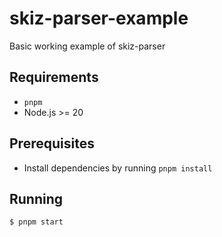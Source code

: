 # skiz-parser-example

Basic working example of skiz-parser

## Requirements

- `pnpm`
- Node.js >= 20

## Prerequisites

- Install dependencies by running `pnpm install`

## Running

```bash
$ pnpm start
```
